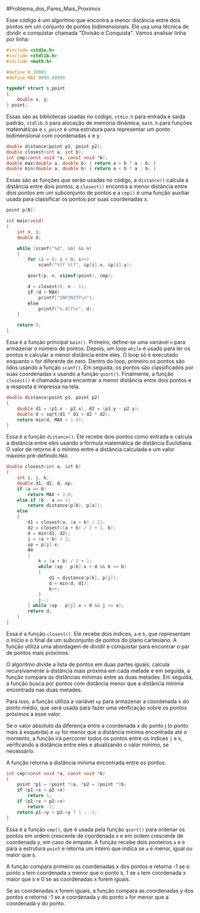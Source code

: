 #Problema_dos_Pares_Mais_Proximos

Esse código é um algoritmo que encontra a menor distância entre dois pontos em um conjunto de pontos bidimensionais. Ele usa uma técnica de dividir e conquistar chamada "Divisão e Conquista". Vamos analisar linha por linha:

```C
#include <stdio.h>
#include <stdlib.h>
#include <math.h>

#define N 10001
#define MAX 9999.99999

typedef struct s_point
{
    double x, y;
} point;
```

Essas são as bibliotecas usadas no código, `stdio.h` para entrada e saída padrão, `stdlib.h` para alocação de memória dinâmica, `math.h` para funções matemáticas e `s_point` é uma estrutura para representar um ponto bidimensional com coordenadas x e y.

```C
double distance(point p1, point p2);
double closest(int a, int b);
int cmp(const void *a, const void *b);
double max(double a, double b) { return a > b ? a : b; }
double min(double a, double b) { return a < b ? a : b; }
```

Essas são as funções que serão usadas no código, a `distance()` calcula a distância entre dois pontos, a `closest()` encontra a menor distância entre dois pontos em um subconjunto de pontos e a `cmp()` é uma função auxiliar usada para classificar os pontos por suas coordenadas x.

```C
point p[N];

int main(void)
{
    int n, i;
    double d;

    while (scanf("%d", &n) && n)
    {
        for (i = 0; i < n; i++)
            scanf("%lf %lf", &p[i].x, &p[i].y);

        qsort(p, n, sizeof(point), cmp);

        d = closest(0, n - 1);
        if (d > MAX)
            printf("INFINITY\n");
        else
            printf("%.4lf\n", d);
    }

    return 0;
}
```

Essa é a função principal `main()`. Primeiro, define-se uma variável `n` para armazenar o número de pontos. Depois, um loop `while` é usado para ler os pontos e calcular a menor distância entre eles. O loop só é executado enquanto `n` for diferente de zero. Dentro do loop, primeiro os pontos são lidos usando a função `scanf()`. Em seguida, os pontos são classificados por suas coordenadas x usando a função `qsort()`. Finalmente, a função `closest()` é chamada para encontrar a menor distância entre dois pontos e a resposta é impressa na tela.

```C
double distance(point p1, point p2)
{
    double d1 = (p1.x - p2.x), d2 = (p1.y - p2.y);
    double d = sqrt(d1 * d1 + d2 * d2);
    return min(d, MAX + 1.0);
}
```

Essa é a função `distance()`. Ele recebe dois pontos como entrada e calcula a distância entre eles usando a fórmula matemática de distância Euclidiana. O valor de retorno é o mínimo entre a distância calculada e um valor máximo pré-definido `MAX`.

```C
double closest(int a, int b)
{
    int i, j, k;
    double d1, d2, d, xp;
    if (a == b)
        return MAX + 1.0;
    else if (b - a == 1)
        return distance(p[b], p[a]);
    else
    {
        d1 = closest(a, (a + b) / 2);
        d2 = closest((a + b) / 2 + 1, b);
        d = min(d1, d2);
        j = (a + b) / 2;
        xp = p[j].x;
        do
        {
            k = (a + b) / 2 + 1;
            while (xp - p[k].x < d && k <= b)
            {
                d1 = distance(p[k], p[j]);
                d = min(d, d1);
                k++;
            }
            j--;
        } while (xp - p[j].x < d && j >= a);
        return d;
    }
}
```
Essa é a função `closest()`. Ele recebe dois índices, `a` e `b`, que representam o início e o final de um subconjunto de pontos do plano cartesiano. A função utiliza uma abordagem de dividir e conquistar para encontrar o par de pontos mais próximos.

O algoritmo divide a lista de pontos em duas partes iguais, calcula recursivamente a distância mais próxima em cada metade e em seguida, a função compara as distâncias mínimas entre as duas metades. Em seguida, a função busca por pontos com distância menor que a distância mínima encontrada nas duas metades.

Para isso, a função utiliza a variável `xp` para armazenar a coordenada x do ponto médio, que será usada para fazer uma verificação sobre os pontos próximos a esse valor.

Se o valor absoluto da diferença entre a coordenada x do ponto j (o ponto mais à esquerda) e `xp` for menor que a distância mínima encontrada até o momento, a função irá percorrer todos os pontos entre os índices `j` e `k`, verificando a distância entre eles e atualizando o valor mínimo, se necessário.

A função retorna a distância mínima encontrada entre os pontos.

```C
int cmp(const void *a, const void *b)
{
    point *p1 = (point *)a, *p2 = (point *)b;
    if (p1->x > p2->x)
        return 1;
    if (p1->x < p2->x)
        return -1;
    return p1->y > p2->y ? 1 : -1;
}
```

Essa é a função `cmp()`, que é usada pela função `qsort()` para ordenar os pontos em ordem crescente de coordenada x e em ordem crescente de coordenada y, em caso de empate. A função recebe dois ponteiros `a` e `b` para a estrutura `point` e retorna um inteiro que indica se `a` é menor, igual ou maior que `b`.

A função compara primeiro as coordenadas x dos pontos e retorna -1 se o ponto `a` tem coordenada x menor que o ponto `b`, 1 se `a` tem coordenada x maior que `b` e 0 se as coordenadas x forem iguais.

Se as coordenadas x forem iguais, a função compara as coordenadas y dos pontos e retorna -1 se a coordenada y do ponto `a` for menor que a coordenada y do ponto.
